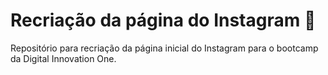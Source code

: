 # Recriação da página do Instagram :mobile_phone_off:

Repositório para recriação da página inicial do Instagram para o bootcamp da Digital Innovation One.